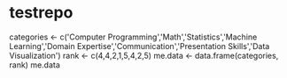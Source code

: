 # testrepo
categories <- c('Computer Programming','Math','Statistics','Machine Learning','Domain Expertise','Communication','Presentation Skills','Data Visualization')
rank <- c(4,4,2,1,5,4,2,5)
me.data <- data.frame(categories, rank)
me.data
